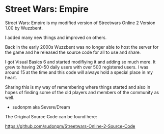 # Street Wars: Empire
Street Wars: Empire is my modified version of Streetwars Online 2 Version 1.00 by Wuzzbent. 

I added many new things and improved on others.

Back in the early 2000s Wuzzbent was no longer able to host the server for the game and he released the source code for all to use and share.

I got Visual Basics 6 and started modifiying it and adding so much more. It grew to having 20-50 daily users with over 500 registered users. I was around 15 at the time and this code will always hold a special place in my heart.

Sharing this is my way of remembering where things started and also in hopes of finding some of the old players and members of the community as well.

- sudonpm aka Severe/Dream

The Original Source Code can be found here:

https://github.com/sudonpm/Streetwars-Online-2-Source-Code

